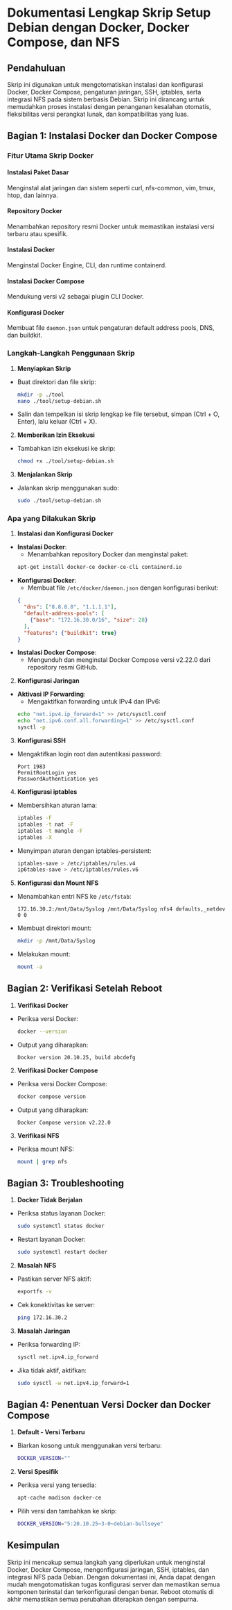 # Dokumentasi Lengkap Skrip Setup Debian dengan Docker, Docker Compose, dan NFS

## Pendahuluan
Skrip ini digunakan untuk mengotomatiskan instalasi dan konfigurasi Docker, Docker Compose, pengaturan jaringan, SSH, iptables, serta integrasi NFS pada sistem berbasis Debian. Skrip ini dirancang untuk memudahkan proses instalasi dengan penanganan kesalahan otomatis, fleksibilitas versi perangkat lunak, dan kompatibilitas yang luas.

## Bagian 1: Instalasi Docker dan Docker Compose

### Fitur Utama Skrip Docker

#### Instalasi Paket Dasar
Menginstal alat jaringan dan sistem seperti curl, nfs-common, vim, tmux, htop, dan lainnya.

#### Repository Docker
Menambahkan repository resmi Docker untuk memastikan instalasi versi terbaru atau spesifik.

#### Instalasi Docker
Menginstal Docker Engine, CLI, dan runtime containerd.

#### Instalasi Docker Compose
Mendukung versi v2 sebagai plugin CLI Docker.

#### Konfigurasi Docker
Membuat file `daemon.json` untuk pengaturan default address pools, DNS, dan buildkit.

### Langkah-Langkah Penggunaan Skrip

1. **Menyiapkan Skrip**
  - Buat direktori dan file skrip:
    ```bash
    mkdir -p ./tool
    nano ./tool/setup-debian.sh
    ```
  - Salin dan tempelkan isi skrip lengkap ke file tersebut, simpan (Ctrl + O, Enter), lalu keluar (Ctrl + X).

2. **Memberikan Izin Eksekusi**
  - Tambahkan izin eksekusi ke skrip:
    ```bash
    chmod +x ./tool/setup-debian.sh
    ```

3. **Menjalankan Skrip**
  - Jalankan skrip menggunakan sudo:
    ```bash
    sudo ./tool/setup-debian.sh
    ```

### Apa yang Dilakukan Skrip

1. **Instalasi dan Konfigurasi Docker**
  - **Instalasi Docker**:
    - Menambahkan repository Docker dan menginstal paket:
    ```bash
    apt-get install docker-ce docker-ce-cli containerd.io
    ```
  - **Konfigurasi Docker**:
    - Membuat file `/etc/docker/daemon.json` dengan konfigurasi berikut:
    ```json
    {
      "dns": ["8.8.8.8", "1.1.1.1"],
      "default-address-pools": [
        {"base": "172.16.30.0/16", "size": 28}
      ],
      "features": {"buildkit": true}
    }
    ```
  - **Instalasi Docker Compose**:
    - Mengunduh dan menginstal Docker Compose versi v2.22.0 dari repository resmi GitHub.

2. **Konfigurasi Jaringan**
  - **Aktivasi IP Forwarding**:
    - Mengaktifkan forwarding untuk IPv4 dan IPv6:
    ```bash
    echo "net.ipv4.ip_forward=1" >> /etc/sysctl.conf
    echo "net.ipv6.conf.all.forwarding=1" >> /etc/sysctl.conf
    sysctl -p
    ```

3. **Konfigurasi SSH**
  - Mengaktifkan login root dan autentikasi password:
    ```plaintext
    Port 1983
    PermitRootLogin yes
    PasswordAuthentication yes
    ```

4. **Konfigurasi iptables**
  - Membersihkan aturan lama:
    ```bash
    iptables -F
    iptables -t nat -F
    iptables -t mangle -F
    iptables -X
    ```
  - Menyimpan aturan dengan iptables-persistent:
    ```bash
    iptables-save > /etc/iptables/rules.v4
    ip6tables-save > /etc/iptables/rules.v6
    ```

5. **Konfigurasi dan Mount NFS**
  - Menambahkan entri NFS ke `/etc/fstab`:
    ```plaintext
    172.16.30.2:/mnt/Data/Syslog /mnt/Data/Syslog nfs4 defaults,_netdev 0 0
    ```
  - Membuat direktori mount:
    ```bash
    mkdir -p /mnt/Data/Syslog
    ```
  - Melakukan mount:
    ```bash
    mount -a
    ```

## Bagian 2: Verifikasi Setelah Reboot

1. **Verifikasi Docker**
  - Periksa versi Docker:
    ```bash
    docker --version
    ```
  - Output yang diharapkan:
    ```plaintext
    Docker version 20.10.25, build abcdefg
    ```

2. **Verifikasi Docker Compose**
  - Periksa versi Docker Compose:
    ```bash
    docker compose version
    ```
  - Output yang diharapkan:
    ```plaintext
    Docker Compose version v2.22.0
    ```

3. **Verifikasi NFS**
  - Periksa mount NFS:
    ```bash
    mount | grep nfs
    ```

## Bagian 3: Troubleshooting

1. **Docker Tidak Berjalan**
  - Periksa status layanan Docker:
    ```bash
    sudo systemctl status docker
    ```
  - Restart layanan Docker:
    ```bash
    sudo systemctl restart docker
    ```

2. **Masalah NFS**
  - Pastikan server NFS aktif:
    ```bash
    exportfs -v
    ```
  - Cek konektivitas ke server:
    ```bash
    ping 172.16.30.2
    ```

3. **Masalah Jaringan**
  - Periksa forwarding IP:
    ```bash
    sysctl net.ipv4.ip_forward
    ```
  - Jika tidak aktif, aktifkan:
    ```bash
    sudo sysctl -w net.ipv4.ip_forward=1
    ```

## Bagian 4: Penentuan Versi Docker dan Docker Compose

1. **Default - Versi Terbaru**
  - Biarkan kosong untuk menggunakan versi terbaru:
    ```bash
    DOCKER_VERSION=""
    ```

2. **Versi Spesifik**
  - Periksa versi yang tersedia:
    ```bash
    apt-cache madison docker-ce
    ```
  - Pilih versi dan tambahkan ke skrip:
    ```bash
    DOCKER_VERSION="5:20.10.25~3-0~debian-bullseye"
    ```

## Kesimpulan
Skrip ini mencakup semua langkah yang diperlukan untuk menginstal Docker, Docker Compose, mengonfigurasi jaringan, SSH, iptables, dan integrasi NFS pada Debian. Dengan dokumentasi ini, Anda dapat dengan mudah mengotomatiskan tugas konfigurasi server dan memastikan semua komponen terinstal dan terkonfigurasi dengan benar. Reboot otomatis di akhir memastikan semua perubahan diterapkan dengan sempurna.
